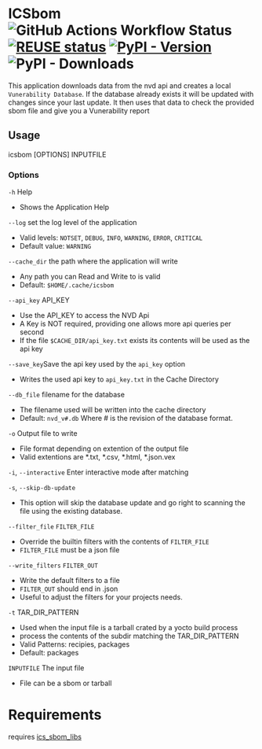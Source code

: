 <!--
   SPDX-FileCopyrightText: 2024 ICS inc.
   SPDX-License-Identifier: CC-BY-SA-4.0
-->

ICSbom ![GitHub Actions Workflow Status](https://img.shields.io/github/actions/workflow/status/integratedcomputersolutions/icsbom/build.yml) [![REUSE status](https://api.reuse.software/badge/github.com/integratedcomputersolutions/icsbom)](https://api.reuse.software/info/github.com/integratedcomputersolutions/icsbom) [![PyPI - Version](https://img.shields.io/pypi/v/icsbom)](https://pypi.org/project/icsbom/) ![PyPI - Downloads](https://img.shields.io/pypi/dm/icsbom)
===
This application downloads data from the nvd api and creates a local `Vunerability Database`.
If the database already exists it will be updated with changes since your last update.
It then uses that data to check the provided sbom file and give you a Vunerability report

## Usage
 icsbom [OPTIONS] INPUTFILE

### Options
`-h` Help
 - Shows the Application Help

`--log` set the log level of the application 
 - Valid levels: `NOTSET`, `DEBUG`, `INFO`, `WARNING`, `ERROR`, `CRITICAL`
 - Default value: `WARNING`

`--cache_dir` the path where the application will write 
 - Any path you can Read and Write to is valid 
 - Default: `$HOME/.cache/icsbom`

`--api_key` API_KEY
 - Use the API_KEY to access the NVD Api
 - A Key is NOT required, providing one allows more api queries per second
 - If the file `$CACHE_DIR/api_key.txt` exists its contents will be used as the api key

`--save_key`Save the api key used by the `api_key` option
   - Writes the used api key to `api_key.txt` in the Cache Directory

`--db_file` filename for the database
 - The filename used will be written into the cache directory
 - Default: `nvd_v#.db` Where # is the revision of the database format.

`-o` Output file to write
   - File format depending on extention of the output file
   - Valid extentions are *.txt, *.csv, *.html, *.json.vex

`-i`, `--interactive` Enter interactive mode after matching

`-s`, `--skip-db-update`
 - This option will skip the database update and go right to scanning the file using the existing database.

`--filter_file` `FILTER_FILE`
 - Override the builtin filters with the contents of `FILTER_FILE`
 - `FILTER_FILE` must be a json file

 `--write_filters` `FILTER_OUT`
 - Write the default filters to a file
 - `FILTER_OUT` should end in .json
 - Useful to adjust the filters for your projects needs.

`-t` TAR_DIR_PATTERN
 - Used when the input file is a tarball crated by a yocto build process
 - process the contents of the subdir matching the TAR_DIR_PATTERN
 - Valid Patterns: recipies, packages
 - Default: packages

`INPUTFILE` The input file
 - File can be a sbom or tarball

# Requirements
 requires [ics_sbom_libs](https://github.com/integratedcomputersolutions/ics-sbom-libs)
